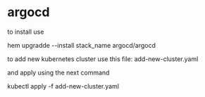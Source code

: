# argocd
to install use 

hem upgradde --install stack_name argocd/argocd

to add new kubernetes cluster use this file:
add-new-cluster.yaml

and apply using the next command

kubectl apply -f add-new-cluster.yaml
